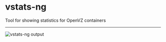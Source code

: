 vstats-ng
=========

Tool for showing statistics for OpenVZ containers

___

![vstats-ng output](http://files.stavrovski.net/vstats-ng/vstats-ng_output.png "vstats-ng output")